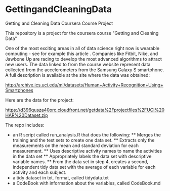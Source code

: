 # GettingandCleaningData
Getting and Cleaning Data Coursera Course Project

This repository is a project for the coursera course "Getting and Cleaning Data"

One of the most exciting areas in all of data science right now is wearable computing - see for example this article . Companies like Fitbit, Nike, and Jawbone Up are racing to develop the most advanced algorithms to attract new users. The data linked to from the course website represent data collected from the accelerometers from the Samsung Galaxy S smartphone. A full description is available at the site where the data was obtained:

http://archive.ics.uci.edu/ml/datasets/Human+Activity+Recognition+Using+Smartphones

Here are the data for the project:

https://d396qusza40orc.cloudfront.net/getdata%2Fprojectfiles%2FUCI%20HAR%20Dataset.zip

The repo includes:
* an R script called run_analysis.R that does the following:
** Merges the training and the test sets to create one data set.
** Extracts only the measurements on the mean and standard deviation for each measurement.
** Uses descriptive activity names to name the activities in the data set
** Appropriately labels the data set with descriptive variable names.
** From the data set in step 4, creates a second, independent tidy data set with the average of each variable for each activity and each subject.
* a tidy dataset in txt. format, called tidydata.txt
* a CodeBook with information about the variables, called CodeBook.md
